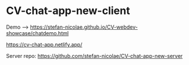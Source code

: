 # CV-chat-app-new-client

Demo --> https://stefan-nicolae.github.io/CV-webdev-showcase/chatdemo.html

https://cv-chat-app.netlify.app/

Server repo: https://github.com/stefan-nicolae/CV-chat-app-new-server
